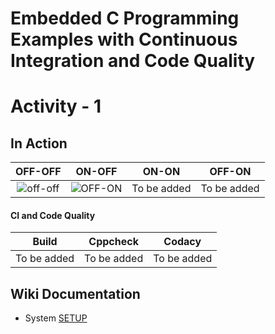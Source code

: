 # Embedded C Programming Examples with Continuous Integration and Code Quality

# Activity - 1 

## In Action

|OFF-OFF|ON-OFF|ON-ON|OFF-ON|
|:--:|:--:|:--:|:--:|
|![off-off](https://github.com/DhyeyaPatel/Embedded-C/blob/master/simulation/off-off.PNG)|![OFF-ON](https://github.com/DhyeyaPatel/Embedded-C/blob/master/simulation/off-on.PNG)|To be added|To be added|

#### CI and Code Quality

|Build|Cppcheck|Codacy|
|:--:|:--:|:--:|
|To be added|To be added|To be added|

## Wiki Documentation
* System [SETUP](https://github.com/DhyeyaPatel/Embedded-C.git)
